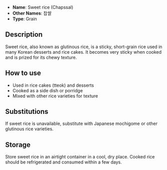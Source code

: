 - **Name**: Sweet rice (Chapssal)
- **Other Names**: 찹쌀
- **Type**: Grain

## Description

Sweet rice, also known as glutinous rice, is a sticky, short-grain rice used in many Korean desserts and rice cakes. It becomes very sticky when cooked and is prized for its chewy texture.

## How to use

- Used in rice cakes (tteok) and desserts
- Cooked as a side dish or porridge
- Mixed with other rice varieties for texture

## Substitutions

If sweet rice is unavailable, substitute with Japanese mochigome or other glutinous rice varieties.

## Storage

Store sweet rice in an airtight container in a cool, dry place. Cooked rice should be refrigerated and consumed within a few days. 